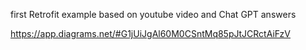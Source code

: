first Retrofit example based on youtube video and Chat GPT answers

https://app.diagrams.net/#G1jUiJgAl60M0CSntMq85pJtJCRctAiFzV
